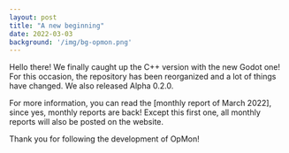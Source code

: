 ```yaml
---
layout: post
title: "A new beginning"
date: 2022-03-03
background: '/img/bg-opmon.png'
---
```


Hello there! We finally caught up the C++ version with the new Godot one! For this occasion, the repository has been reorganized and a lot of things have changed. We also released Alpha 0.2.0.  

For more information, you can read the [monthly report of March 2022], since yes, monthly reports are back! Except this first one, all monthly reports will also be posted on the website.

Thank you for following the development of OpMon!